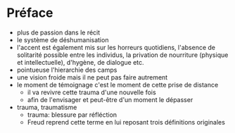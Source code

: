 # Préface

- plus de passion dans le récit
- le système de déshumanisation
- l'accent est également mis sur les horreurs quotidiens,
l'absence de solitarité possible entre les individus,
la privation de nourriture (physique et intellectuelle), d'hygène, de dialogue etc.
- pointueuse l'hierarchie des camps
- une vision froide mais il ne peut pas faire autrement
- le moment de témoignage c'est le moment de cette prise de distance
    - il va revivre cette trauma d'une nouvelle fois
    - afin de l'envisager et peut-être d'un moment le dépasser
- trauma, traumatisme
    - trauma: blessure par réfléction
    - Freud reprend cette terme en lui reposant trois définitions originales
